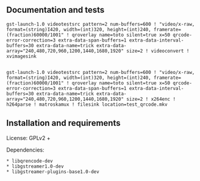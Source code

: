 ## Documentation and tests


	gst-launch-1.0 videotestsrc pattern=2 num-buffers=600 ! "video/x-raw, format=(string)I420, width=(int)320, height=(int)240, framerate=(fraction)60000/1001" ! qroverlay name=toto silent=true x=50 qrcode-error-correction=3 extra-data-span-buffers=1 extra-data-interval-buffers=30 extra-data-name=trick extra-data-array="240,480,720,960,1200,1440,1680,1920" size=2 ! videoconvert ! xvimagesink


	gst-launch-1.0 videotestsrc pattern=2 num-buffers=600 ! "video/x-raw, format=(string)I420, width=(int)320, height=(int)240, framerate=(fraction)60000/1001" ! qroverlay name=toto silent=true x=50 qrcode-error-correction=3 extra-data-span-buffers=1 extra-data-interval-buffers=30 extra-data-name=trick extra-data-array="240,480,720,960,1200,1440,1680,1920" size=2 ! x264enc ! h264parse ! matroskamux ! filesink location=test_qrcode.mkv

## Installation and requirements

License: GPLv2 +

Dependencies:

	* libqrencode-dev
	* libgstreamer1.0-dev
	* libgstreamer-plugins-base1.0-dev
